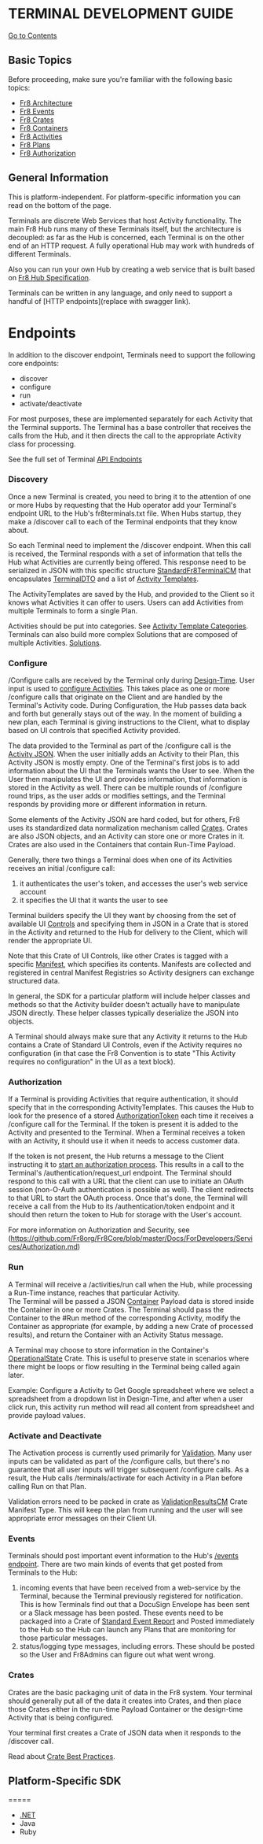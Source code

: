 # TERMINAL DEVELOPMENT GUIDE

[Go to Contents](https://github.com/Fr8org/Fr8Core/blob/master/Docs/Home.md)

## Basic Topics

Before proceeding, make sure you're familiar with the following basic topics:
*  [Fr8 Architecture](https://github.com/Fr8org/Fr8Core/blob/master/Docs/ForDevelopers/ArchitecturalModel.md)
*  [Fr8 Events](https://github.com/Fr8org/Fr8Core/blob/master/Docs/ForDevelopers/OperatingConcepts/Events.md)
*  [Fr8 Crates](/Docs/ForDevelopers/Objects/Crate.md)
*  [Fr8 Containers](https://github.com/Fr8org/Fr8Core/blob/master/Docs/ForDevelopers/Objects/Containers.md)
*  [Fr8 Activities](https://github.com/Fr8org/Fr8Core/blob/master/Docs/ForDevelopers/Objects/Activities.md)
*  [Fr8 Plans](https://github.com/Fr8org/Fr8Core/blob/master/Docs/ForDevelopers/Objects/Plans.md)
*  [Fr8 Authorization](https://github.com/Fr8org/Fr8Core/blob/master/Docs/ForDevelopers/Services/Authorization.md)

## General Information

This is platform-independent. For platform-specific information you can read on the bottom of the page.

Terminals are discrete Web Services that host Activity functionality.
The main Fr8 Hub runs many of these Terminals itself, but the architecture is decoupled: as far as the Hub is concerned, each Terminal is on the other end of an HTTP request. A fully operational Hub may work with hundreds of different Terminals.


Also you can run your own Hub by creating a web service that is built based on [Fr8 Hub Specification](https://github.com/Fr8org/Fr8Core/blob/master/Docs/ForDevelopers/Specifications/Fr8HubSpecification.md).

Terminals can be written in any language, and only need to support a handful of [HTTP endpoints](replace with swagger link).



Endpoints
===

In addition to the discover endpoint, Terminals need to support the following core endpoints:
* discover
* configure
* run
* activate/deactivate

For most purposes, these are implemented separately for each Activity that the Terminal supports. The Terminal has a base controller that receives the calls from the Hub, and it then directs the call to the appropriate Activity class for processing.

See the full set of Terminal [API Endpoints]((https://github.com/Fr8org/Fr8Core/blob/master/Docs/ForDevelopers/DevelopmentGuides/Terminals/TerminalEndpoints.md))

### Discovery

Once a new Terminal is created, you need to bring it to the attention of one or more Hubs by requesting that the Hub operator add your Terminal's endpoint URL to the Hub's fr8terminals.txt file. When Hubs startup, they make a /discover call to each of the Terminal endpoints that they know about.

So each Terminal need to implement the /discover endpoint. When this call is received, the Terminal responds with a set of information that tells the Hub what Activities are currently being offered.  This response need to be serialized in JSON with this specific structure  [StandardFr8TerminalCM](https://github.com/Fr8org/Fr8Core/blob/master/Docs/ForDevelopers/RegisteredManifests.md) that encapsulates [TerminalDTO](https://github.com/Fr8org/Fr8Core/blob/master/Docs/ForDevelopers/Objects/DataTransfer/TerminalDTO.md) and a list of [Activity Templates](https://github.com/Fr8org/Fr8Core/blob/master/Docs/ForDevelopers/Objects/ActivityTemplates.md).

The ActivityTemplates are saved by the Hub, and provided to the Client so it knows what Activities it can offer to users. Users can add Activities from multiple Terminals to form a single Plan.

 Activities should be put into categories. See [Activity Template Categories](https://github.com/Fr8org/Fr8Core/blob/master/Docs/ForDevelopers/Objects/ActivityTemplates.md#category). Terminals can also build more complex Solutions that are composed of multiple Activities.  [Solutions](https://github.com/Fr8org/Fr8Core/blob/master/Docs/ForDevelopers/OperatingConcepts/Solutions).

### Configure

/Configure calls are received by the Terminal only during [Design-Time](https://github.com/Fr8org/Fr8Core/blob/master/Docs/ForDevelopers/OperatingConcepts/Fr8Modes.md). User input is used to [configure Activities](https://github.com/Fr8org/Fr8Core/blob/master/Docs/ForDevelopers/OperatingConcepts/ActivityConfiguration.md). This takes place as one or more /configure calls that originate on the Client and are handled by the Terminal's Activity code. During Configuration, the Hub passes data back and forth but generally stays out of the way.  In the moment of building a new plan, each Terminal is giving instructions to the Client, what to display based on UI controls that specified Activity provided.

The data provided to the Terminal as part of the /configure call is the [Activity JSON](https://github.com/Fr8org/Fr8Core/blob/master/Docs/ForDevelopers/ActivityJSONDefinition.md). When the user initially adds an Activity to their Plan, this Activity JSON is mostly empty. One of the Terminal's first jobs is to add information about the UI that the Terminals wants the User to see. When the User then manipulates the UI and provides information, that information is stored in the Activity as well. There can be multiple rounds of /configure round trips, as the user adds or modifies settings, and the Terminal responds by providing more or different information in return.

Some elements of the Activity JSON are hard coded, but for others, Fr8 uses its standardized data normalization mechanism called [Crates](https://github.com/Fr8org/Fr8Core/blob/master/Docs/ForDevelopers/Objects/Crate.md). Crates are also JSON objects, and an Activity can store one or more Crates in it. Crates are also used in the Containers that contain Run-Time Payload. 

Generally, there two things a Terminal does when one of its Activities receives an initial /configure call:
1) it authenticates the user's token, and accesses the user's web service account
2) it specifies the UI that it wants the user to see

Terminal builders specify the UI they want by choosing from the set of available UI [Controls](https://github.com/Fr8org/Fr8Core/blob/master/Docs/ForDevelopers/DevelopmentGuides/ConfigurationControls.md) and specifying them in JSON in a Crate that is stored in the Activity and returned to the Hub for delivery to the Client, which will render the appropriate UI.

Note that this Crate of UI Controls, like other Crates is tagged with a specific [Manifest](https://github.com/Fr8org/Fr8Core/blob/master/Docs/ForDevelopers/Objects/CratesManifest.md), which specifies its contents. Manifests are collected and registered in central Manifest Registries so Activity designers can exchange structured data.

In general, the SDK for a particular platform will include helper classes and methods so that the Activity builder doesn't actually have to manipulate JSON directly. These helper classes typically deserialize the JSON into objects.

A Terminal should always make sure that any Activity it returns to the Hub contains a Crate of Standard UI Controls, even if the Activity requires no configuration (in that case the Fr8 Convention is to state "This Activity requires no configuration" in the UI as a text block).

### Authorization

If a Terminal is providing Activities that require authentication, it should specify that in the corresponding ActivityTemplates. This causes the Hub to look for the presence of a stored [AuthorizationToken](https://github.com/Fr8org/Fr8Core/blob/master/Docs/ForDevelopers/Objects/DataTransfer/AuthorizationTokenDTO.md) each time it receives a /configure call for the Terminal. If the token is present it is added to the Activity and presented to the Terminal. When a Terminal receives a token with an Activity, it should use it when it needs to access customer data.

If the token is not present, the Hub returns a message to the Client instructing it to [start an authorization process](https://github.com/Fr8org/Fr8Core/blob/master/Docs/ForDevelopers/Services/Authorization.md). This results in a call to the Terminal's /authentication/request_url endpoint. The Terminal should respond to this call with a URL that the client can use to initiate an OAuth session (non-O-Auth authentication is possible as well). The client redirects to that URL to start the OAuth process. Once that's done, the Terminal will receive a call from the Hub to its /authentication/token endpoint and it should then return the token to Hub  for storage with the User's account.

For more information on Authorization and Security, see (https://github.com/Fr8org/Fr8Core/blob/master/Docs/ForDevelopers/Services/Authorization.md)

### Run

A Terminal will receive a /activities/run call when the Hub, while processing a Run-Time instance, reaches that particular Activity.  
The Terminal will be passed a JSON [Container](https://github.com/Fr8org/Fr8Core/blob/master/Docs/ForDevelopers/Objects/Containers.md)
Payload data is stored inside the Container in one or more Crates. The Terminal should pass the Container to the #Run method of the corresponding Activity, modify the Container as appropriate (for example, by adding a new Crate of processed results), and return the Container with an Activity Status message.

A Terminal may choose to store information in the Container's [OperationalState](https://github.com/Fr8org/Fr8Core/blob/master/Docs/ForDevelopers/Objects/Activities/OperationalStateCM.md) Crate. This is useful to preserve state in scenarios where there might be loops or flow resulting in the Terminal being called again later.

Example: Configure a Activity to Get Google spreadsheet where we select a spreadsheet from a dropdown list in Design-Time, and after when a user click run, this activity run method will read all content from spreadsheet and provide payload values.

### Activate and Deactivate

The Activation process is currently used primarily for [Validation](https://github.com/Fr8org/Fr8Core/blob/master/Docs/ForDevelopers/OperatingConcepts/ActivitiesValidation.md). Many user inputs can be validated as part of the /configure calls, but there's no guarantee that all user inputs will trigger subsequent /configure calls. As a result, the Hub calls /terminals/activate for each Activity in a Plan before calling Run on that Plan.

Validation errors need to be packed in crate as [ValidationResultsCM](https://github.com/Fr8org/Fr8Core/blob/master/Docs/ForDevelopers/RegisteredManifests.md) Crate Manifest Type.
This will keep the plan from running and the user will see appropriate error messages on their Client UI.



### Events

Terminals should post important event information to the Hub's [/events endpoint](https://github.com/Fr8org/Fr8Core/blob/master/Docs/ForDevelopers/OperatingConcepts/Events.md). There are two main kinds of events that get posted from Terminals to the Hub:
1) incoming events that have been received from a web-service by the Terminal, because the Terminal previously registered for notification. This is how Terminals find out that a DocuSign Envelope has been sent or a Slack message has been posted. These events need to be packaged into a Crate of [Standard Event Report](https://github.com/Fr8org/Fr8Core/blob/master/Docs/ForDevelopers/RegisteredManifests.md) and Posted immediately to the Hub so the Hub can launch any Plans that are monitoring for those particular messages.
2) status/logging type messages, including errors. These should be posted so the User and Fr8Admins can figure out what went wrong.


### Crates
Crates are the basic packaging unit of data in the Fr8 system. Your terminal should generally put all of the data it creates into Crates, and then place those Crates either in the run-time Payload Container or the design-time Activity that is being configured. 

Your terminal first creates a Crate of JSON data when it responds to the /discover call. 

Read about [Crate Best Practices](/Docs/ForDevelopers/DevelopmentGuides/CrateBestPractices.md).

## Platform-Specific SDK
=====
*  [.NET](https://github.com/Fr8org/Fr8Core/blob/master/Docs/ForDevelopers/DevelopmentGuides/Terminals/DevGuide_DotNet.md)
*  Java
*  Ruby
